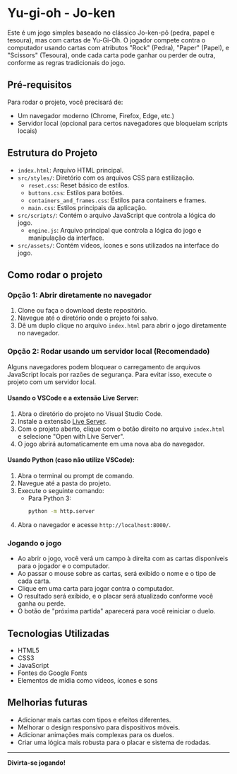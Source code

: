 # Yu-gi-oh - Jo-ken

Este é um jogo simples baseado no clássico Jo-ken-pô (pedra, papel e tesoura), mas com cartas de Yu-Gi-Oh. O jogador compete contra o computador usando cartas com atributos "Rock" (Pedra), "Paper" (Papel), e "Scissors" (Tesoura), onde cada carta pode ganhar ou perder de outra, conforme as regras tradicionais do jogo.

## Pré-requisitos

Para rodar o projeto, você precisará de:

- Um navegador moderno (Chrome, Firefox, Edge, etc.)
- Servidor local (opcional para certos navegadores que bloqueiam scripts locais)

## Estrutura do Projeto

- `index.html`: Arquivo HTML principal.
- `src/styles/`: Diretório com os arquivos CSS para estilização.
  - `reset.css`: Reset básico de estilos.
  - `buttons.css`: Estilos para botões.
  - `containers_and_frames.css`: Estilos para containers e frames.
  - `main.css`: Estilos principais da aplicação.
- `src/scripts/`: Contém o arquivo JavaScript que controla a lógica do jogo.
  - `engine.js`: Arquivo principal que controla a lógica do jogo e manipulação da interface.
- `src/assets/`: Contém vídeos, ícones e sons utilizados na interface do jogo.

## Como rodar o projeto

### Opção 1: Abrir diretamente no navegador

1. Clone ou faça o download deste repositório.
2. Navegue até o diretório onde o projeto foi salvo.
3. Dê um duplo clique no arquivo `index.html` para abrir o jogo diretamente no navegador.

### Opção 2: Rodar usando um servidor local (Recomendado)

Alguns navegadores podem bloquear o carregamento de arquivos JavaScript locais por razões de segurança. Para evitar isso, execute o projeto com um servidor local.

#### Usando o VSCode e a extensão Live Server:

1. Abra o diretório do projeto no Visual Studio Code.
2. Instale a extensão [Live Server](https://marketplace.visualstudio.com/items?itemName=ritwickdey.LiveServer).
3. Com o projeto aberto, clique com o botão direito no arquivo `index.html` e selecione "Open with Live Server".
4. O jogo abrirá automaticamente em uma nova aba do navegador.

#### Usando Python (caso não utilize VSCode):

1. Abra o terminal ou prompt de comando.
2. Navegue até a pasta do projeto.
3. Execute o seguinte comando:
   - Para Python 3:
     ```bash
     python -m http.server
     ```
4. Abra o navegador e acesse `http://localhost:8000/`.

### Jogando o jogo

- Ao abrir o jogo, você verá um campo à direita com as cartas disponíveis para o jogador e o computador.
- Ao passar o mouse sobre as cartas, será exibido o nome e o tipo de cada carta.
- Clique em uma carta para jogar contra o computador.
- O resultado será exibido, e o placar será atualizado conforme você ganha ou perde.
- O botão de "próxima partida" aparecerá para você reiniciar o duelo.

## Tecnologias Utilizadas

- HTML5
- CSS3
- JavaScript
- Fontes do Google Fonts
- Elementos de mídia como vídeos, ícones e sons

## Melhorias futuras

- Adicionar mais cartas com tipos e efeitos diferentes.
- Melhorar o design responsivo para dispositivos móveis.
- Adicionar animações mais complexas para os duelos.
- Criar uma lógica mais robusta para o placar e sistema de rodadas.

---

**Divirta-se jogando!**
